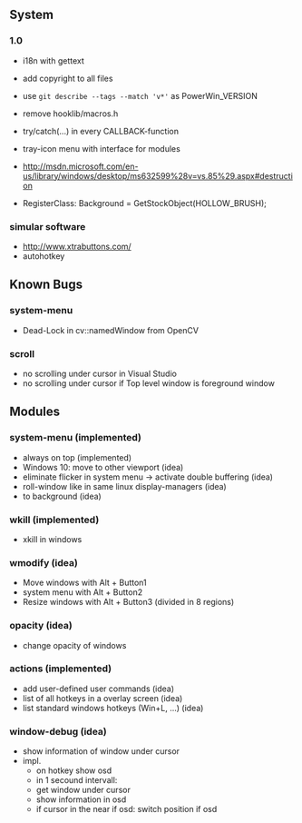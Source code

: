 ## System

### 1.0

* i18n with gettext
* add copyright to all files
* use `git describe --tags --match 'v*'` as PowerWin_VERSION
* remove hooklib/macros.h
* try/catch(...) in every CALLBACK-function
* tray-icon menu with interface for modules
 
* http://msdn.microsoft.com/en-us/library/windows/desktop/ms632599%28v=vs.85%29.aspx#destruction
* RegisterClass: Background = GetStockObject(HOLLOW_BRUSH);

### simular software
* http://www.xtrabuttons.com/
* autohotkey
  
## Known Bugs

### system-menu

* Dead-Lock in cv::namedWindow from OpenCV

### scroll

* no scrolling under cursor in Visual Studio
* no scrolling under cursor if Top level window is foreground window
 
## Modules

### system-menu (implemented)

* always on top (implemented)
* Windows 10: move to other viewport (idea)
* eliminate flicker in system menu -> activate double buffering (idea)
* roll-window like in same linux display-managers (idea)
* to background (idea)

### wkill (implemented)

* xkill in windows
  
### wmodify (idea)

* Move windows with Alt + Button1
* system menu with Alt + Button2
* Resize windows with Alt + Button3 (divided in 8 regions)
  
### opacity (idea)

* change opacity of windows

### actions (implemented)

* add user-defined user commands (idea)
* list of all hotkeys in a overlay screen (idea)
* list standard windows hotkeys (Win+L, ...) (idea)

### window-debug (idea)

* show information of window under cursor
* impl.
  * on hotkey show osd
  * in 1 secound intervall:
  * get window under cursor
  * show information in osd
  * if cursor in the near if osd: switch position if osd

